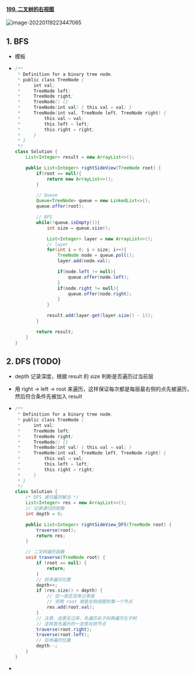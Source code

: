 #### [199. 二叉树的右视图](https://leetcode-cn.com/problems/binary-tree-right-side-view/)

![image-20220119223447065](https://raw.githubusercontent.com/TWDH/Leetcode-From-Zero/pictures/img/image-20220119223447065.png)

## 1. BFS

- 模板

- ```java
  /**
   * Definition for a binary tree node.
   * public class TreeNode {
   *     int val;
   *     TreeNode left;
   *     TreeNode right;
   *     TreeNode() {}
   *     TreeNode(int val) { this.val = val; }
   *     TreeNode(int val, TreeNode left, TreeNode right) {
   *         this.val = val;
   *         this.left = left;
   *         this.right = right;
   *     }
   * }
   */
  class Solution {
      List<Integer> result = new ArrayList<>();
  
      public List<Integer> rightSideView(TreeNode root) {
          if(root == null){
              return new ArrayList<>();
          }
  
          // Queue
          Queue<TreeNode> queue = new LinkedList<>();
          queue.offer(root);
  
          // BFS
          while(!queue.isEmpty()){
              int size = queue.size();
  
              List<Integer> layer = new ArrayList<>();
              // layer
              for(int i = 0; i < size; i++){
                  TreeNode node = queue.poll();
                  layer.add(node.val);
  
                  if(node.left != null){
                      queue.offer(node.left);
                  }
                  if(node.right != null){
                      queue.offer(node.right);
                  }
              }
  
              result.add(layer.get(layer.size() - 1));
          }
  
          return result;
      }
  }
  ```

## 2. DFS (TODO)

- depth 记录深度，根据 result 的 size 判断是否遍历过当前层

- 用 right -> left -> root 来遍历，这样保证每次都是每层最右侧的点先被遍历，然后符合条件先被加入 result

- ```java
  /**
   * Definition for a binary tree node.
   * public class TreeNode {
   *     int val;
   *     TreeNode left;
   *     TreeNode right;
   *     TreeNode() {}
   *     TreeNode(int val) { this.val = val; }
   *     TreeNode(int val, TreeNode left, TreeNode right) {
   *         this.val = val;
   *         this.left = left;
   *         this.right = right;
   *     }
   * }
   */
  class Solution {
      /* DFS 递归遍历解法 */
      List<Integer> res = new ArrayList<>();
      // 记录递归的层数
      int depth = 0;
  
      public List<Integer> rightSideView_DFS(TreeNode root) {
          traverse(root);
          return res;
      }
  
      // 二叉树遍历函数
      void traverse(TreeNode root) {
          if (root == null) {
              return;
          }
          // 前序遍历位置
          depth++;
          if (res.size() < depth) {
              // 这一层还没有记录值
              // 说明 root 就是右侧视图的第一个节点
              res.add(root.val);
          }
          // 注意，这里反过来，先遍历右子树再遍历左子树
          // 这样首先遍历的一定是右侧节点
          traverse(root.right);
          traverse(root.left);
          // 后序遍历位置
          depth--;
      }
  }
  ```

- 
